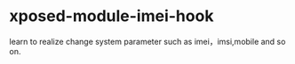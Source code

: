 # xposed-module-imei-hook
learn to realize change system parameter such as imei，imsi,mobile and so on.
